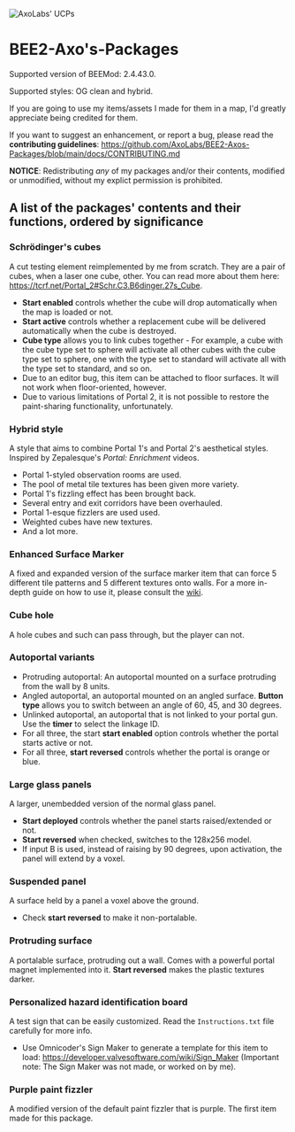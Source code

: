 ![AxoLabs' UCPs](https://user-images.githubusercontent.com/125143965/220545356-dc6fc292-efe7-4334-b8f5-97226796dd05.png)
# BEE2-Axo's-Packages
Supported version of BEEMod: 2.4.43.0.

Supported styles: OG clean and hybrid.

If you are going to use my items/assets I made for them in a map, I'd greatly appreciate being credited for them.

If you want to suggest an enhancement, or report a bug, please read the **contributing guidelines**: https://github.com/AxoLabs/BEE2-Axos-Packages/blob/main/docs/CONTRIBUTING.md

**NOTICE**: Redistributing *any* of my packages and/or their contents, modified or unmodified, without my explict permission is prohibited.

## A list of the packages' contents and their functions, ordered by significance
### Schrödinger's cubes
A cut testing element reimplemented by me from scratch. They are a pair of cubes, when a laser one cube, other. You can read more about them here: https://tcrf.net/Portal_2#Schr.C3.B6dinger.27s_Cube.
- **Start enabled** controls whether the cube will drop automatically when the map is loaded or not.
- **Start active** controls whether a replacement cube will be delivered automatically when the cube is destroyed.
- **Cube type** allows you to link cubes together - For example, a cube with the cube type set to sphere will activate all other cubes with the cube type set to sphere, one with the type set to standard will activate all with the type set to standard, and so on.
- Due to an editor bug, this item can be attached to floor surfaces. It will not work when floor-oriented, however.
- Due to various limitations of Portal 2, it is not possible to restore the paint-sharing functionality, unfortunately.
### Hybrid style
A style that aims to combine Portal 1's and Portal 2's aesthetical styles. Inspired by Zepalesque's *Portal: Enrichment* videos.
- Portal 1-styled observation rooms are used.
- The pool of metal tile textures has been given more variety.
- Portal 1's fizzling effect has been brought back.
- Several entry and exit corridors have been overhauled.
- Portal 1-esque fizzlers are used used.
- Weighted cubes have new textures.
- And a lot more.
### Enhanced Surface Marker
A fixed and expanded version of the surface marker item that can force 5 different tile patterns and 5 different textures onto walls. For a more in-depth guide on how to use it, please consult the [wiki](https://github.com/AxoLabs/BEE2-Axos-Packages/wiki/Enhanced-surface-markers).
### Cube hole
A hole cubes and such can pass through, but the player can not.
### Autoportal variants
- Protruding autoportal: An autoportal mounted on a surface protruding from the wall by 8 units.
- Angled autoportal, an autoportal mounted on an angled surface. **Button type** allows you to switch between an angle of 60, 45, and 30 degrees.
- Unlinked autoportal, an autoportal that is not linked to your portal gun. Use the **timer** to select the linkage ID.
- For all three, the start **start enabled** option controls whether the portal starts active or not.
- For all three, **start reversed** controls whether the portal is orange or blue.
### Large glass panels
A larger, unembedded version of the normal glass panel.
- **Start deployed** controls whether the panel starts raised/extended or not.
- **Start reversed** when checked, switches to the 128x256 model.
- If input B is used, instead of raising by 90 degrees, upon activation, the panel will extend by a voxel.
### Suspended panel
A surface held by a panel a voxel above the ground.
- Check **start reversed** to make it non-portalable.
### Protruding surface
A portalable surface, protruding out a wall. Comes with a powerful portal magnet implemented into it. **Start reversed** makes the plastic textures darker.
### Personalized hazard identification board
A test sign that can be easily customized. Read the `Instructions.txt` file carefully for more info.
- Use Omnicoder's Sign Maker to generate a template for this item to load: https://developer.valvesoftware.com/wiki/Sign_Maker (Important note: The Sign Maker was not made, or worked on by me).
### Purple paint fizzler
A modified version of the default paint fizzler that is purple. The first item made for this package.
